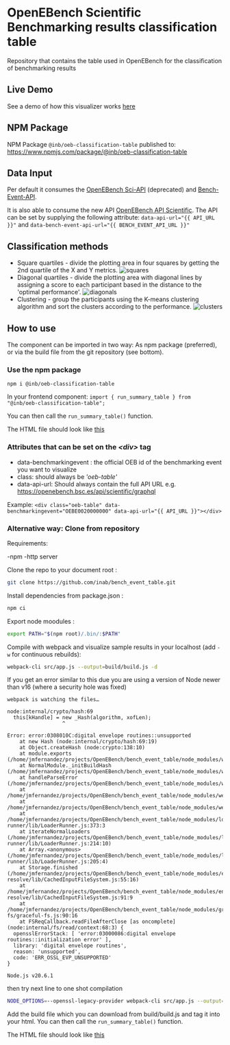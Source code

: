 # OpenEBench Scientific Benchmarking results classification table

Repository that contains the table used in OpenEBench for the classification of benchmarking results

## Live Demo

See a demo of how this visualizer works [here](https://inab.github.io/bench_event_table/)

## NPM Package

NPM Package `@inb/oeb-classification-table` published to: <https://www.npmjs.com/package/@inb/oeb-classification-table>

## Data Input

Per default it consumes the [OpenEBench Sci-API](https://openebench.bsc.es/sciapi/) (deprecated) and [Bench-Event-API](https://openebench.bsc.es/rest/bench_event_api/).

It is also able to consume the new API [OpenEBench API Scientific](https://dev-openebench.bsc.es/api/scientific/).
The API can be set by supplying the following attribute: `data-api-url="{{ API_URL }}"` and `data-bench-event-api-url="{{ BENCH_EVENT_API_URL }}"`

## Classification methods

* Square quartiles - divide the plotting area in four squares by getting the 2nd quartile of the X and Y metrics.
![squares](pictures/sqr_example.png)
* Diagonal quartiles - divide the plotting area with diagonal lines by assigning a score to each participant based in the distance to the 'optimal performance'.
![diagonals](pictures/diag_example.png)
* Clustering - group the participants using the K-means clustering algorithm and sort the clusters according to the performance.
![clusters](pictures/clusters_example.png)

## How to use

The component can be imported in two way: As npm package (preferred), or via the build file from the git repository (see bottom).

### Use the npm package

`npm i @inb/oeb-classification-table`

In your frontend component:
`import { run_summary_table } from "@inb/oeb-classification-table";`

You can then call the `run_summary_table()` function.

The HTML file should look like [this](./index.html)

### Attributes that can be set on the _<div\>_ tag

* data-benchmarkingevent : the official OEB id of the benchmarking event you want to visualize
* class: should always be *'oeb-table'*
* data-api-url: Should always contain the full API URL e.g. <https://openebench.bsc.es/api/scientific/graphql>

Example:
` <div class="oeb-table" data-benchmarkingevent="OEBE0020000000" data-api-url="{{ API_URL }}"></div> `

### Alternative way: Clone from repository

Requirements:

-npm
-http server

Clone the repo to your document root :

```bash
git clone https://github.com/inab/bench_event_table.git
```

Install dependencies from package.json :

```bash
npm ci
```

Export node moodules :

```bash
export PATH="$(npm root)/.bin/:$PATH"
```

Compile with webpack and visualize sample results in your localhost (add `-w` for continuous rebuilds):

```bash
webpack-cli src/app.js --output=build/build.js -d
```

If you get an error similar to this due you are using a version of Node newer than v16 (where a security hole was fixed)

```
webpack is watching the files…

node:internal/crypto/hash:69
  this[kHandle] = new _Hash(algorithm, xofLen);
                  ^

Error: error:0308010C:digital envelope routines::unsupported
    at new Hash (node:internal/crypto/hash:69:19)
    at Object.createHash (node:crypto:138:10)
    at module.exports (/home/jmfernandez/projects/OpenEBench/bench_event_table/node_modules/webpack/lib/util/createHash.js:90:53)
    at NormalModule._initBuildHash (/home/jmfernandez/projects/OpenEBench/bench_event_table/node_modules/webpack/lib/NormalModule.js:402:16)
    at handleParseError (/home/jmfernandez/projects/OpenEBench/bench_event_table/node_modules/webpack/lib/NormalModule.js:450:10)
    at /home/jmfernandez/projects/OpenEBench/bench_event_table/node_modules/webpack/lib/NormalModule.js:482:5
    at /home/jmfernandez/projects/OpenEBench/bench_event_table/node_modules/webpack/lib/NormalModule.js:343:12
    at /home/jmfernandez/projects/OpenEBench/bench_event_table/node_modules/loader-runner/lib/LoaderRunner.js:373:3
    at iterateNormalLoaders (/home/jmfernandez/projects/OpenEBench/bench_event_table/node_modules/loader-runner/lib/LoaderRunner.js:214:10)
    at Array.<anonymous> (/home/jmfernandez/projects/OpenEBench/bench_event_table/node_modules/loader-runner/lib/LoaderRunner.js:205:4)
    at Storage.finished (/home/jmfernandez/projects/OpenEBench/bench_event_table/node_modules/enhanced-resolve/lib/CachedInputFileSystem.js:55:16)
    at /home/jmfernandez/projects/OpenEBench/bench_event_table/node_modules/enhanced-resolve/lib/CachedInputFileSystem.js:91:9
    at /home/jmfernandez/projects/OpenEBench/bench_event_table/node_modules/graceful-fs/graceful-fs.js:90:16
    at FSReqCallback.readFileAfterClose [as oncomplete] (node:internal/fs/read/context:68:3) {
  opensslErrorStack: [ 'error:03000086:digital envelope routines::initialization error' ],
  library: 'digital envelope routines',
  reason: 'unsupported',
  code: 'ERR_OSSL_EVP_UNSUPPORTED'
}

Node.js v20.6.1
```

then try next line to one shot compilation

```bash
NODE_OPTIONS=--openssl-legacy-provider webpack-cli src/app.js --output=build/build.js -d
```

Add the build file which you can download from build/build.js and tag it into your html. You can then call the `run_summary_table()` function.  

The HTML file should look like [this](./index.html)
